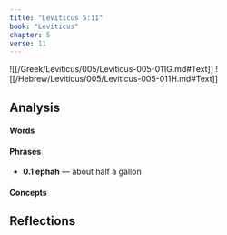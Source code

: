 ```yaml
---
title: "Leviticus 5:11"
book: "Leviticus"
chapter: 5
verse: 11
---
```

![[/Greek/Leviticus/005/Leviticus-005-011G.md#Text]]
![[/Hebrew/Leviticus/005/Leviticus-005-011H.md#Text]]

## Analysis

#### Words

#### Phrases
- **0.1 ephah** — about half a gallon

#### Concepts

## Reflections
